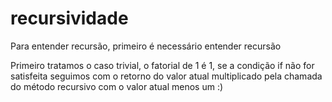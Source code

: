 # recursividade
Para entender recursão, primeiro é necessário entender recursão

Primeiro tratamos o caso trivial, o fatorial de 1 é 1, se a condição if não for satisfeita seguimos com o retorno do valor atual multiplicado pela chamada do método recursivo com o valor atual menos um :)
